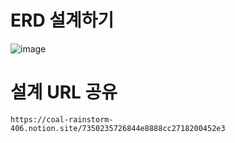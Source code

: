 
# ERD 설계하기 
![image](https://github.com/82everywin/spring_project/assets/109841880/b5a2a351-84f2-454d-9512-c2d80e00480e)

# 설계 URL 공유
    https://coal-rainstorm-406.notion.site/7350235726844e8888cc2718200452e3
